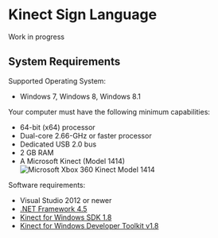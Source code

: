 Kinect Sign Language
====================

Work in progress

System Requirements
-----------

Supported Operating System:
  - Windows 7, Windows 8, Windows 8.1

Your computer must have the following minimum capabilities:
  - 64-bit (x64) processor
  - Dual-core 2.66-GHz or faster processor
  - Dedicated USB 2.0 bus
  - 2 GB RAM
  - A Microsoft Kinect (Model 1414)
![Microsoft Xbox 360 Kinect Model 1414](http://i.imgur.com/EMkejfZ.jpg)

Software requirements:
  - Visual Studio 2012 or newer
  - [.NET Framework 4.5]
  - [Kinect for Windows SDK 1.8]
  - [Kinect for Windows Developer Toolkit v1.8]

[.NET Framework 4.5]:http://www.microsoft.com/en-us/download/details.aspx?id=30653
[Kinect for Windows SDK 1.8]:http://www.microsoft.com/en-us/download/details.aspx?id=40278
[Kinect for Windows Developer Toolkit v1.8]:http://www.microsoft.com/en-us/download/details.aspx?id=40276
